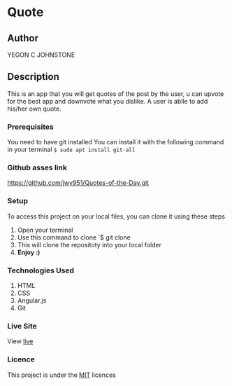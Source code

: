 # Quote
## Author
YEGON C JOHNSTONE
## Description
This is an app that you will get quotes of the post by the user, u can upvote for the best app and downvote what you dislike. A user is ablle to add his/her own quote.
### Prerequisites
You need to have git installed
You can install it with the following command in your terminal
`$ sudo apt install git-all`
### Github asses link
https://github.com/jwy951/Quotes-of-the-Day.git
### Setup
To access this project on your local files, you can clone it using these steps
1. Open your terminal
1. Use this command to clone `$ git clone 
1. This will clone the repositoty into your local folder
1. __Enjoy :)__
### Technologies Used
1. HTML
1. CSS
1. Angular.js
1. Git

### Live Site
View [live](https://jwy951.github.io/Quotes-of-the-day/)
### Licence
This project is under the  [MIT](LICENSE) licences